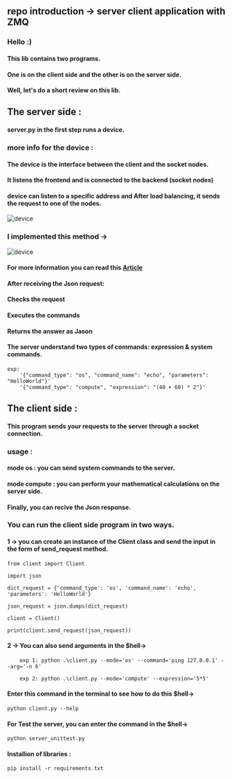 ## repo introduction -> __server client application__ with ZMQ
### Hello :)
#### This lib contains two programs.
#### One is on the __client__ side and the other is on the __server__ side.
#### Well, let's do a short review on this lib.
## The __server__ side :
#### server.py in the first step runs a device.
### more info for the device :
#### The device is the interface between the client and the socket nodes.
#### It listens the __frontend__ and is connected to the __backend__ (socket nodes)
#### device can listen to a specific address and After load balancing, it sends the request to one of the nodes.

![device](https://learning-0mq-with-pyzmq.readthedocs.io/en/latest/_images/zmqdevices.png)

### I implemented this method ->

![device](https://learning-0mq-with-pyzmq.readthedocs.io/en/latest/_images/Queue.png)

#### For more information you can read this __[Article](https:/learning-0mq-with-pyzmq.readthedocs.io/en/latest/pyzmq/devices/queue.html)__
#### After receiving the __Json__ request:
#### __Checks the request__
#### __Executes the commands__
#### __Returns the answer as Jason__
#### The server understand two types of commands: expression & system commands.

    exp:
        '{"command_type": "os", "command_name": "echo", "parameters": "HelloWorld"}'
        '{"command_type": "compute", "expression": "(40 + 60) * 2"}'

## The __client__ side :
#### This program sends your requests to the server through a socket connection.
### __usage__ :
#### __mode  os__ : you can send system commands to the server.
#### __mode  compute__ : you can perform your mathematical calculations on the server side.

#### Finally, you can recive the __Json__ response.

### You can run the client side program in two ways.

#### 1 __->__ you can create an instance of the Client class and send the input in the form of send_request method.

    from client import Client

    import json

    dict_request = {'command_type': 'os', 'command_name': 'echo', 'parameters': 'HelloWorld'}

    json_request = json.dumps(dict_request)

    client = Client()

    print(client.send_request(json_request))

#### 2  __->__ You can also send arguments in the __$hell->__

        exp 1: python .\client.py --mode='os' --command='ping 127.0.0.1' --arg='-n 6'

        exp 2: python .\client.py --mode='compute' --expression='5*5'

#### Enter this command in the terminal to see how to do this __$hell->__

    python client.py --help

#### For __Test__ the server, you can enter the command in the  __$hell->__
    python server_unittest.py


#### Installion of libraries :
    pip install -r requirements.txt